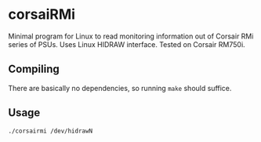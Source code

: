 corsaiRMi
=========
Minimal program for Linux to read monitoring information out of Corsair RMi series of PSUs. Uses Linux HIDRAW interface.
Tested on Corsair RM750i.

Compiling
---------
There are basically no dependencies, so running `make` should suffice.

Usage
-----
`./corsairmi /dev/hidrawN`

